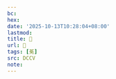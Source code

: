 ```yaml
---
bc:
hex:
date: '2025-10-13T10:28:04+08:00'
lastmod:
title: 􄲡
url: 􄲡
tags: [莬]
src: DCCV
note:
---
```

